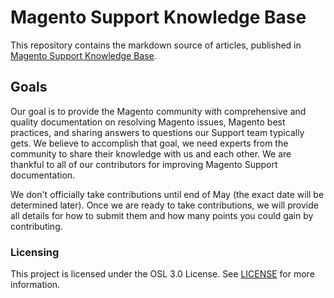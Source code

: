 # Magento Support Knowledge Base
This repository contains the markdown source of articles, published in [Magento Support Knowledge Base](https://support.magento.com/hc/en-us).

## Goals

Our goal is to provide the Magento community with comprehensive and quality documentation on resolving Magento issues, Magento best practices, and sharing answers to questions our Support team typically gets. We believe to accomplish that goal, we need experts from the community to share their knowledge with us and each other. We are thankful to all of our contributors for improving Magento Support documentation.

We don't officially take contributions until end of May (the exact date will be determined later).
Once we are ready to take contributions, we will provide all details for how to submit them and how many points you could gain by contributing.
<!--
### Contributing (coming soon)

Warning: We don't officially take contributions until end of May (the exact date will be determined later).

We welcome all kinds of contributions, from minor typo corrections to complete troubleshooting articles. Contributing to this repo gets you reward points, similar to contributing to Magento code and Magento Developer Documentation. See [Contribution reward points](docs/contribution-points.md) for details.


#### General contribution flow

1. Fork this repo.
1. Make edits on forked repo.
1. Submit a Pull Request (PR) to this repo.
1. Tests are run:
     * Adobe CLA - making sure the Adobe Open Source Contributor License Agreement is signed.
     * Markdown Linting test - making sure markdown syntax is correct.
     * File structure validation test - making sure the commit is done according to the [required file structure](.github/CONTRIBUTING,md#file_structure).
1. PR approvals flow:
     1. Knowledge Base (KB) writers reviews the PR within several days' time frame and adds label.
     1. KB writer can approve/deny/request changes.
     1. If approved, KB writer adds labels corresponding to the level of input provided in PR and internal subject matter expert (SME) reviews the PR.
     1. SME can approve/deny/request changes.
1. Once all corrections are done (if any requested), and both the KB writer and SME approve the PR, the KB writer imports content to the internal repo and merges it internally.
1. The  magento/knowledge-base repo synchronizes with the internal one in 20 minutes.
1. Once the repos are synced, your PR gets closed and you get reward points.

For details on contribution flow, please refer to the [Contributor's Guide](.github/CONTRIBUTING.md).
For templates, style guide, and formatting guidelines, please refer to [Documentation](docs/index.md).-->

### Licensing

This project is licensed under the OSL 3.0 License. See [LICENSE](LICENSE) for more information.

